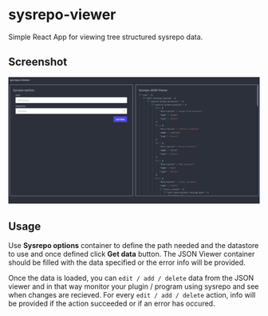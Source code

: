 # sysrepo-viewer

Simple React App for viewing tree structured sysrepo data.

## Screenshot

![Page example](/screenshots/page-example.png)

## Usage
Use **Sysrepo options** container to define the path needed and the datastore to use and once defined click **Get data** button. The JSON Viewer container should be filled with the data specified or the error info will be provided.

Once the data is loaded, you can `edit / add / delete` data from the JSON viewer and in that way monitor your plugin / program using sysrepo and see when changes are recieved. For every `edit / add / delete` action, info will be provided if the action succeeded or if an error has occured.
